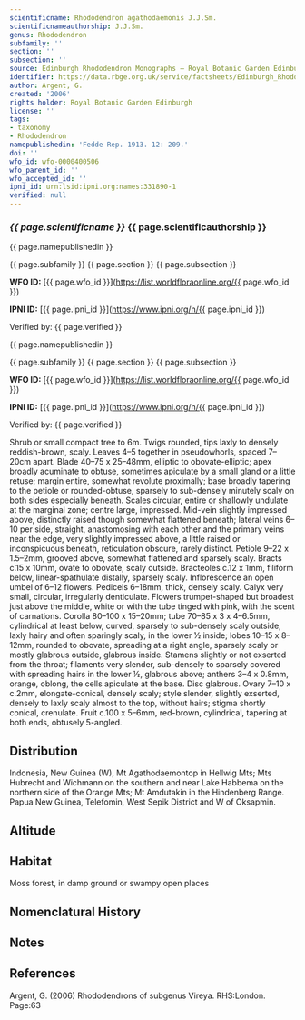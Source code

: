 ```yaml
---
scientificname: Rhododendron agathodaemonis J.J.Sm.
scientificnameauthorship: J.J.Sm.
genus: Rhododendron
subfamily: ''
section: ''
subsection: ''
source: Edinburgh Rhododendron Monographs – Royal Botanic Garden Edinburgh
identifier: https://data.rbge.org.uk/service/factsheets/Edinburgh_Rhododendron_Monographs.xhtml
author: Argent, G.
created: '2006'
rights holder: Royal Botanic Garden Edinburgh
license: ''
tags:
- taxonomy
- Rhododendron
namepublishedin: 'Fedde Rep. 1913. 12: 209.'
doi: ''
wfo_id: wfo-0000400506
wfo_parent_id: ''
wfo_accepted_id: ''
ipni_id: urn:lsid:ipni.org:names:331890-1
verified: null
---
```

### _{{ page.scientificname }}_ {{ page.scientificauthorship }}
 {{ page.namepublishedin }}

{{ page.subfamily }} {{ page.section }} {{ page.subsection }}

**WFO ID:** [{{ page.wfo_id }}](https://list.worldfloraonline.org/{{ page.wfo_id }})

**IPNI ID:** [{{ page.ipni_id }}](https://www.ipni.org/n/{{ page.ipni_id }})

Verified by: {{ page.verified }}

 {{ page.namepublishedin }}

{{ page.subfamily }} {{ page.section }} {{ page.subsection }}

**WFO ID:** [{{ page.wfo_id }}](https://list.worldfloraonline.org/{{ page.wfo_id }})

**IPNI ID:** [{{ page.ipni_id }}](https://www.ipni.org/n/{{ page.ipni_id }})

Verified by: {{ page.verified }}



Shrub or small compact tree to 6m. Twigs rounded, tips laxly to densely reddish-brown, scaly. Leaves 4–5 together in pseudowhorls, spaced 7–20cm apart. Blade 40–75 x 25–48mm, elliptic to obovate-elliptic; apex broadly acuminate to obtuse, sometimes apiculate by a small gland or a little retuse; margin entire, somewhat revolute proximally; base broadly tapering to the petiole or rounded-obtuse, sparsely to sub-densely minutely scaly on both sides especially beneath. Scales circular, entire or shallowly undulate at the marginal zone; centre large, impressed. Mid-vein slightly impressed above, distinctly raised though somewhat flattened beneath; lateral veins 6–10 per side, straight, anastomosing with each other and the primary veins near the edge, very slightly impressed above, a little raised or inconspicuous beneath, reticulation obscure, rarely distinct. Petiole 9–22 x 1.5–2mm, grooved above, somewhat flattened and sparsely scaly. Bracts c.15 x 10mm, ovate to obovate, scaly outside. Bracteoles c.12 x 1mm, filiform below, linear-spathulate distally, sparsely scaly. Inflorescence an open umbel of 6–12 flowers. Pedicels 6–18mm, thick, densely scaly. Calyx very small, circular, irregularly denticulate. Flowers trumpet-shaped but broadest just above the middle, white or with the tube tinged with pink, with the scent of carnations. Corolla 80–100 x 15–20mm; tube 70–85 x 3 x 4–6.5mm, cylindrical at least below, curved, sparsely to sub-densely scaly outside, laxly hairy and often sparingly scaly, in the lower ½ inside; lobes 10–15 x 8–12mm, rounded to obovate, spreading at a right angle, sparsely scaly or mostly glabrous outside, glabrous inside. Stamens slightly or not exserted from the throat; filaments very slender, sub-densely to sparsely covered with spreading hairs in the lower ½, glabrous above; anthers 3–4 x 0.8mm, orange, oblong, the cells apiculate at the base. Disc glabrous. Ovary 7–10 x c.2mm, elongate-conical, densely scaly; style slender, slightly exserted, densely to laxly scaly almost to the top, without hairs; stigma shortly conical, crenulate. Fruit c.100 x 5–6mm, red-brown, cylindrical, tapering at both ends, obtusely 5-angled.

## Distribution
Indonesia, New Guinea (W), Mt Agathodaemontop in Hellwig Mts; Mts Hubrecht and Wichmann on the southern and near Lake Habbema on the northern side of the Orange Mts; Mt Amdutakin in the Hindenberg Range. Papua New Guinea, Telefomin, West Sepik District and W of Oksapmin.

## Altitude


## Habitat
Moss forest, in damp ground or swampy open places

## Nomenclatural History

                       
## Notes


## References

Argent, G. (2006) Rhododendrons of subgenus Vireya. RHS:London. Page:63

